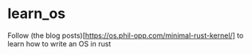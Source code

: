 # learn_os
Follow (the blog posts)[https://os.phil-opp.com/minimal-rust-kernel/] to learn how to write an OS in rust
